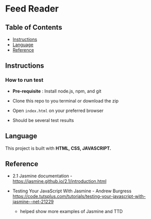 # Feed Reader

## Table of Contents

* [Instructions](#Instructions)
* [Language](#Language)
* [Reference](#Reference)

## Instructions

### How to run test

* **Pre-requisite** : Install node.js, npm, and git

* Clone this repo to you terminal or download the zip

* Open `index.html` on your preferred browser

* Should be several test results


## Language

This project is built with **HTML, CSS, JAVASCRIPT.**

## Reference

* 2.1 Jasmine documentation - https://jasmine.github.io/2.1/introduction.html

* Testing Your JavaScript With Jasmine - Andrew Burgress https://code.tutsplus.com/tutorials/testing-your-javascript-with-jasmine--net-21229
  - helped show more examples of Jasmine and TTD
